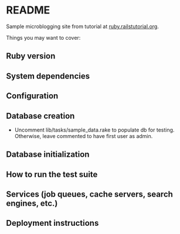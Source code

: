 README
===

Sample microblogging site from tutorial at [ruby.railstutorial.org](http://ruby.railstutorial.org/).

Things you may want to cover:

## Ruby version

## System dependencies

## Configuration

## Database creation
* Uncomment lib/tasks/sample_data.rake to populate db for testing. Otherwise, leave commented to have first
user as admin.
## Database initialization

## How to run the test suite

## Services (job queues, cache servers, search engines, etc.)

## Deployment instructions


